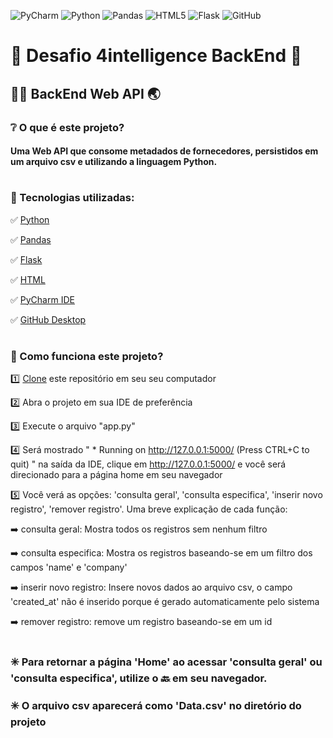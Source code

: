![PyCharm](https://img.shields.io/badge/pycharm-143?style=for-the-badge&logo=pycharm&logoColor=black&color=black&labelColor=green) 
![Python](https://img.shields.io/badge/python-3670A0?style=for-the-badge&logo=python&logoColor=ffdd54)
![Pandas](https://img.shields.io/badge/pandas-%23150458.svg?style=for-the-badge&logo=pandas&logoColor=white)
![HTML5](https://img.shields.io/badge/HTML5-E34F26?style=for-the-badge&logo=html5&logoColor=white)
![Flask](https://img.shields.io/badge/Flask-000000?style=for-the-badge&logo=flask&logoColor=white)
![GitHub](https://img.shields.io/badge/github-%23121011.svg?style=for-the-badge&logo=github&logoColor=white)


# :brain: Desafio 4intelligence BackEnd :brain:
## :man_technologist: BackEnd Web API 	:earth_asia:
### ❔ O que é este projeto?

#### Uma Web API que consome metadados de fornecedores, persistidos em um arquivo csv e utilizando a linguagem Python. 
#
### :minidisc: Tecnologias utilizadas:
:white_check_mark: [Python](https://www.python.org/)

:white_check_mark: [Pandas](https://pandas.pydata.org/)

:white_check_mark: [Flask](https://flask.palletsprojects.com/en/2.0.x/)

:white_check_mark: [HTML](https://developer.mozilla.org/pt-BR/docs/Web/HTML)

:white_check_mark: [PyCharm IDE](https://www.jetbrains.com/pycharm/)

:white_check_mark: [GitHub Desktop](https://desktop.github.com/)
#
### :rocket: Como funciona este projeto?
:one: [Clone](https://docs.github.com/pt/repositories/creating-and-managing-repositories/cloning-a-repository) este repositório em seu seu computador

2️⃣ Abra o projeto em sua IDE de preferência

3️⃣ Execute o arquivo "app.py"

4️⃣ Será mostrado " * Running on http://127.0.0.1:5000/ (Press CTRL+C to quit) " na saída da IDE, clique em  http://127.0.0.1:5000/ e você será direcionado para a página home em seu navegador

5️⃣ Você verá as opções: 'consulta geral', 'consulta especifica', 'inserir novo registro', 'remover registro'. Uma breve explicação de cada função:

:arrow_right: consulta geral: Mostra todos os registros sem nenhum filtro

:arrow_right: consulta especifica: Mostra os registros baseando-se em um filtro dos campos 'name' e 'company'

:arrow_right: inserir novo registro: Insere novos dados ao arquivo csv, o campo 'created_at' não é inserido porque é gerado automaticamente pelo sistema

:arrow_right: remover registro: remove um registro baseando-se em um id
#
### :eight_spoked_asterisk: Para retornar a página 'Home' ao acessar 'consulta geral' ou 'consulta especifica', utilize o :back: em seu navegador.

### :eight_spoked_asterisk: O arquivo csv aparecerá como 'Data.csv' no diretório do projeto

